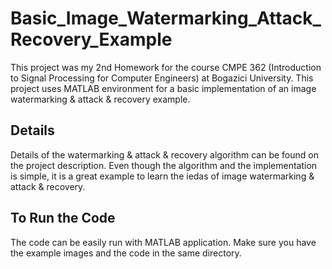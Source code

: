 # Basic_Image_Watermarking_Attack_Recovery_Example
This project was my 2nd Homework for the course CMPE 362 (Introduction to Signal Processing for Computer Engineers) at Bogazici University. This project uses MATLAB environment for a basic implementation of an image watermarking &amp; attack &amp; recovery example.

## Details
Details of the watermarking & attack & recovery algorithm can be found on the project description. Even though the algorithm and the implementation is simple, it is a great example to learn the iedas of image watermarking & attack & recovery.

## To Run the Code
The code can be easily run with MATLAB application. Make sure you have the example images and the code in the same directory.
